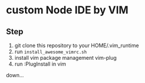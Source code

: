 custom Node IDE by VIM
==============================

Step
-------

1. git clone this repository to your HOME/.vim_runtime
2. run `install_awesome_vimrc.sh`
3. install vim package management vim-plug
4. run :PlugInstall in vim 

down...

